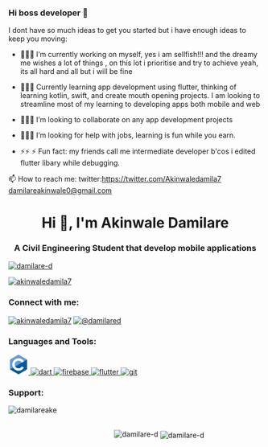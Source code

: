 ### Hi boss developer 👋

I dont have so much ideas to get you started but i have enough ideas to keep you moving:

- 🔭🔭🔭 
I’m currently working on myself, yes i am sellfish!!!
and the dreamy me wishes a lot of things , on this lot i prioritise and try to achieve
yeah, its all hard and all but i will be fine
- 🌱🌱🌱 
Currently learning app development using flutter,
thinking of learning kotlin, swift, and create mouth opening projects.
I am looking to streamline most of my learning to developing apps both mobile and web

- 👯👯👯 
I’m looking to collaborate on any app development projects

- 🤔🤔🤔 
I’m looking for help with jobs, learning is fun while you earn.

- ⚡⚡ ⚡ 
 Fun fact: my friends call me intermediate developer b'cos i edited flutter libary while debugging.
 
 📫 How to reach me:
 twitter:https://twitter.com/Akinwaledamila7
 damilareakinwale0@gmail.com

<!--
**damilare-d/damilare-d** is a ✨ _special_ ✨ repository because its `README.md` (this file) appears on your GitHub profile.

i dont have so much ideas to get you started but i have enough ideas to keep you moving:

- 🔭 I’m currently working on myself
- 🌱 I’m currently learning app development using flutter
- 👯 I’m looking to collaborate on any app development projects
- 🤔 I’m looking for help with jobs, learning is fun while you earn.
- 💬 Ask me about ...
- 📫 How to reach me: ...
- 😄 Pronouns: ...
- ⚡ Fun fact: 
-->

<h1 align="center">Hi 👋, I'm Akinwale Damilare</h1>
<h3 align="center">A Civil Engineering Student that develop mobile applications</h3>

<p align="left"> <a href="https://github.com/ryo-ma/github-profile-trophy"><img src="https://github-profile-trophy.vercel.app/?username=damilare-d" alt="damilare-d" /></a> </p>

<p align="left"> <a href="https://twitter.com/akinwaledamila7" target="blank"><img src="https://img.shields.io/twitter/follow/akinwaledamila7?logo=twitter&style=for-the-badge" alt="akinwaledamila7" /></a> </p>

<h3 align="left">Connect with me:</h3>
<p align="left">
<a href="https://twitter.com/akinwaledamila7" target="blank"><img align="center" src="https://raw.githubusercontent.com/rahuldkjain/github-profile-readme-generator/master/src/images/icons/Social/twitter.svg" alt="akinwaledamila7" height="30" width="40" /></a>
<a href="https://hashnode.com/@damilared" target="blank"><img align="center" src="https://raw.githubusercontent.com/rahuldkjain/github-profile-readme-generator/master/src/images/icons/Social/hashnode.svg" alt="@damilared" height="30" width="40" /></a>
</p>

<h3 align="left">Languages and Tools:</h3>
<p align="left"> <a href="https://www.cprogramming.com/" target="_blank" rel="noreferrer"> <img src="https://raw.githubusercontent.com/devicons/devicon/master/icons/c/c-original.svg" alt="c" width="40" height="40"/> </a> <a href="https://dart.dev" target="_blank" rel="noreferrer"> <img src="https://www.vectorlogo.zone/logos/dartlang/dartlang-icon.svg" alt="dart" width="40" height="40"/> </a> <a href="https://firebase.google.com/" target="_blank" rel="noreferrer"> <img src="https://www.vectorlogo.zone/logos/firebase/firebase-icon.svg" alt="firebase" width="40" height="40"/> </a> <a href="https://flutter.dev" target="_blank" rel="noreferrer"> <img src="https://www.vectorlogo.zone/logos/flutterio/flutterio-icon.svg" alt="flutter" width="40" height="40"/> </a> <a href="https://git-scm.com/" target="_blank" rel="noreferrer"> <img src="https://www.vectorlogo.zone/logos/git-scm/git-scm-icon.svg" alt="git" width="40" height="40"/> </a> </p>

<h3 align="left">Support:</h3>
<p><a href="https://www.buymeacoffee.com/damilareake"> <img align="left" src="https://cdn.buymeacoffee.com/buttons/v2/default-yellow.png" height="50" width="210" alt="damilareake" /></a></p><br><br>

<p><img align="left" src="https://github-readme-stats.vercel.app/api/top-langs?username=damilare-d&show_icons=true&locale=en&layout=compact" alt="damilare-d" /></p>

<p>&nbsp;<img align="center" src="https://github-readme-stats.vercel.app/api?username=damilare-d&show_icons=true&locale=en" alt="damilare-d" /></p>



